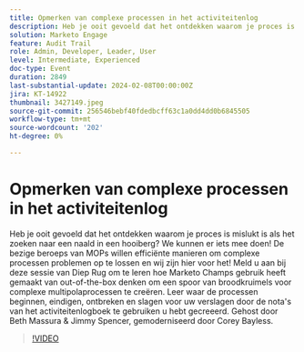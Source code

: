 ```yaml
---
title: Opmerken van complexe processen in het activiteitenlog
description: Heb je ooit gevoeld dat het ontdekken waarom je proces is mislukt is als het zoeken naar een naald in een hooiberg? We kunnen er iets mee doen! De bezige beroeps van MOPs willen efficiënte manieren om complexe processen problemen op te lossen en wij zijn hier voor het! Meld u aan bij deze sessie van Diep Rug om te leren hoe Marketo Champs gebruik heeft gemaakt van out-of-the-box denken om een spoor van broodkruimels voor complexe multipolaprocessen te creëren. Leer waar de processen beginnen, eindigen, ontbreken en slagen voor uw verslagen door de nota's van het activiteitenlogboek te gebruiken u hebt gecreeerd. Gehost door Beth Massura & Jimmy Spencer, gemoderniseerd door Corey Bayless.
solution: Marketo Engage
feature: Audit Trail
role: Admin, Developer, Leader, User
level: Intermediate, Experienced
doc-type: Event
duration: 2849
last-substantial-update: 2024-02-08T00:00:00Z
jira: KT-14922
thumbnail: 3427149.jpeg
source-git-commit: 256546bebf40fdedbcff63c1a0dd4dd0b6845505
workflow-type: tm+mt
source-wordcount: '202'
ht-degree: 0%

---
```



# Opmerken van complexe processen in het activiteitenlog

Heb je ooit gevoeld dat het ontdekken waarom je proces is mislukt is als het zoeken naar een naald in een hooiberg? We kunnen er iets mee doen! De bezige beroeps van MOPs willen efficiënte manieren om complexe processen problemen op te lossen en wij zijn hier voor het! Meld u aan bij deze sessie van Diep Rug om te leren hoe Marketo Champs gebruik heeft gemaakt van out-of-the-box denken om een spoor van broodkruimels voor complexe multipolaprocessen te creëren. Leer waar de processen beginnen, eindigen, ontbreken en slagen voor uw verslagen door de nota&#39;s van het activiteitenlogboek te gebruiken u hebt gecreeerd. Gehost door Beth Massura &amp; Jimmy Spencer, gemoderniseerd door Corey Bayless.

>[!VIDEO](https://video.tv.adobe.com/v/3427149/?learn=on)
